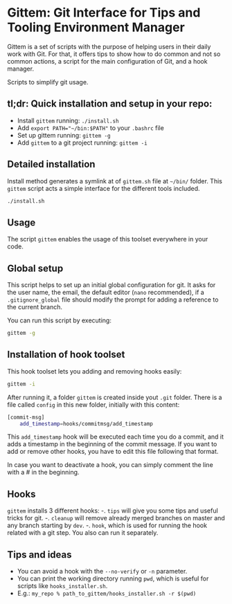 # Gittem: Git Interface for Tips and Tooling Environment Manager

Gittem is a set of scripts with the purpose of helping users in their daily work with Git. For that, it offers tips to show how to do common and not so common actions, a script for the main configuration of Git, and a hook manager.

Scripts to simplify git usage.

## tl;dr: Quick installation and setup in your repo:

- Install `gittem` running: `./install.sh`
- Add `export PATH="~/bin:$PATH"` to your `.bashrc` file
- Set up gittem running: `gittem -g`
- Add `gittem` to a git project running: `gittem -i`

## Detailed installation

Install method generates a symlink at of `gittem.sh` file at `~/bin/` folder. This `gittem` script acts a simple interface for the different tools included.

```bash
./install.sh
```

## Usage

The script `gittem` enables the usage of this toolset everywhere in your code.

## Global setup
This script helps to set up an initial global configuration for git.
It asks for the user name, the email, the default editor (`nano` recommended), if a `.gitignore_global` file should modify the prompt for adding a reference to the current branch.

You can run this script by executing:
```bash
gittem -g
```

## Installation of hook toolset

This hook toolset lets you adding and removing hooks easily:

```bash
gittem -i
```

After running it, a folder `gittem` is created inside yout `.git` folder. There is a file called `config` in this new folder, initially with this content:

```bash
[commit-msg]
    add_timestamp=hooks/commitmsg/add_timestamp
```

This `add_timestamp` hook will be executed each time you do a commit, and it adds a timestamp in the beginning of the commit message. If you want to add or remove other hooks, you have to edit this file following that format.

In case you want to deactivate a hook, you can simply comment the line with a # in the beginning.

## Hooks
`gittem` installs 3 different hooks:
-. `tips` will give you some tips and useful tricks for git.
-. `cleanup` will remove already merged branches on master and any branch starting by `dev`.
-. `hook`, which is used for running the hook related with a git step. You also can run it separately.

## Tips and ideas

* You can avoid a hook with the `--no-verify` or `-n` parameter.
* You can print the working directory running `pwd`, which is useful for scripts like `hooks_installer.sh`.
* E.g.: `my_repo % path_to_gittem/hooks_installer.sh -r $(pwd)`
